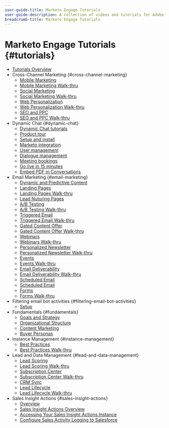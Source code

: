 ```yaml
---
user-guide-title: Marketo Engage Tutorials
user-guide-description: A collection of videos and tutorials for Adobe Marketo Engage.
breadcrumb-title: Marketo Engage Tutorials
---
```


# Marketo Engage Tutorials {#tutorials}

+ [Tutorials Overview](overview.md)
+ Cross-Channel Marketing {#cross-channel-marketing}
  + [Mobile Marketing](cross-channel-marketing/mobile-marketing-learn.md)
  + [Mobile Marketing Walk-thru](cross-channel-marketing/mobile-marketing-watch.md)
  + [Social Marketing](cross-channel-marketing/social-marketing-learn.md)
  + [Social Marketing Walk-thru](cross-channel-marketing/social-marketing-watch.md)
  + [Web Personalization](cross-channel-marketing/web-personalization-learn.md)
  + [Web Personalization Walk-thru](cross-channel-marketing/web-personalization-watch.md)
  + [SEO and PPC](cross-channel-marketing/seo-and-ppc-learn.md)
  + [SEO and PPC Walk-thru](cross-channel-marketing/seo-and-ppc-watch.md)
+ Dynamic Chat {#dynamic-chat}
  + [Dynamic Chat tutorials](dynamic-chat/dynamic-chat-overview.md)
  + [Product tour](dynamic-chat/product-tour.md)
  + [Setup and install](dynamic-chat/setup.md)
  + [Marketo integration](dynamic-chat/marketo-integration.md)
  + [User management](dynamic-chat/user-management.md)
  + [Dialogue management](dynamic-chat/dialogue-management.md)
  + [Meeting bookings](dynamic-chat/meeting-booking.md)
  + [Go live in 15 minutes](dynamic-chat/go-live-in-15-minutes.md)
  + [Embed PDF in Conversations](dynamic-chat/document-cloud-integration.md)
+ Email Marketing {#email-marketing}
  + [Dynamic and Predictive Content](email-marketing/dynamic-and-predictive-content-learn.md)
  + [Landing Pages](email-marketing/landing-pages-learn.md)
  + [Landing Pages Walk-thru](email-marketing/landing-pages-watch.md)
  + [Lead Nuturing Pages](email-marketing/lead-nuturing-learn.md)
  + [A/B Testing](email-marketing/ab-testing-learn.md)
  + [A/B Testing Walk-thru](email-marketing/ab-testing-watch.md)
  + [Triggered Email](email-marketing/triggered-email-learn.md)
  + [Triggered Email Walk-thru](email-marketing/triggered-email-watch.md)
  + [Gated Content Offer](email-marketing/gated-content-offer-learn.md)
  + [Gated Content Offer Walk-thru](email-marketing/gated-content-offer-watch.md)
  + [Webinars](email-marketing/webinar-learn.md)
  + [Webinars Walk-thru](email-marketing/webinar-watch.md)
  + [Personalized Newsletter](email-marketing/persoalized-newsletter-learn.md)
  + [Personalized Newsletter Walk-thru](email-marketing/persoalized-newsletter-watch.md)
  + [Events](email-marketing/events-learn.md)
  + [Events Walk-thru](email-marketing/events-watch.md)
  + [Email Deliverability](email-marketing/email-deliverability-learn.md)
  + [Email Deliverability Walk-thru](email-marketing/email-deliverability-watch.md)
  + [Scheduled Email](email-marketing/scheduled-email-learn.md)
  + [Scheduled Email](email-marketing/scheduled-email-watch.md)
  + [Forms](email-marketing/forms-learn.md)
  + [Forms Walk-thru](email-marketing/forms-watch.md)
+ Filtering email bot activities {#filtering-email-bot-activities}
  + [Setup](filtering-email-bot-activities/setup.md) 
+ Fundamentals {#fundamentals}
  + [Goals and Strategy](fundamentals/goals-and-strategy-learn.md)
  + [Organizational Structure](fundamentals/organizational-structure-learn.md)
  + [Content Marketing](fundamentals/content-marketing-learn.md)
  + [Buyer Personas](fundamentals/buyer-personas-learn.md)
+ Instance Management {#instance-management}
  + [Best Practices](instance-management/best-practice-learn.md)   
  + [Best Practices Walk-thru](instance-management/best-practice-watch.md)
+ Lead and Data Management {#lead-and-data-management}
  + [Lead Scoring](lead-and-data-management/lead-scoring-learn.md) 
  + [Lead Scoring Walk-thru](lead-and-data-management/lead-scoring-watch.md)
  + [Subscription Center](lead-and-data-management/subscription-center-learn.md) 
  + [Subscription Center Walk-thru](lead-and-data-management/subscription-center-watch.md) 
  + [CRM Sync](lead-and-data-management/crm-sync-learn.md)
  + [Lead Lifecycle](lead-and-data-management/lead-lifecycle-learn.md) 
  + [Lead Lifecycle Walk-thru](lead-and-data-management/lead-lifecycle-watch.md)
+ Sales Insight Actions {#sales-insight-actions}
  + [Overview](sales-insight-actions/overview.md)
  + [Sales Insight Actions Overview](sales-insight-actions/sales-insight-actions-overview.md)
  + [Accessing Your Sales Insight Actions Instance](sales-insight-actions/accessing-your-sales-insight-actions-instance.md)
  + [Configure Sales Activity Logging to Salesforce](sales-insight-actions/configure-sales-activity-logging-to-salesforce.md)
